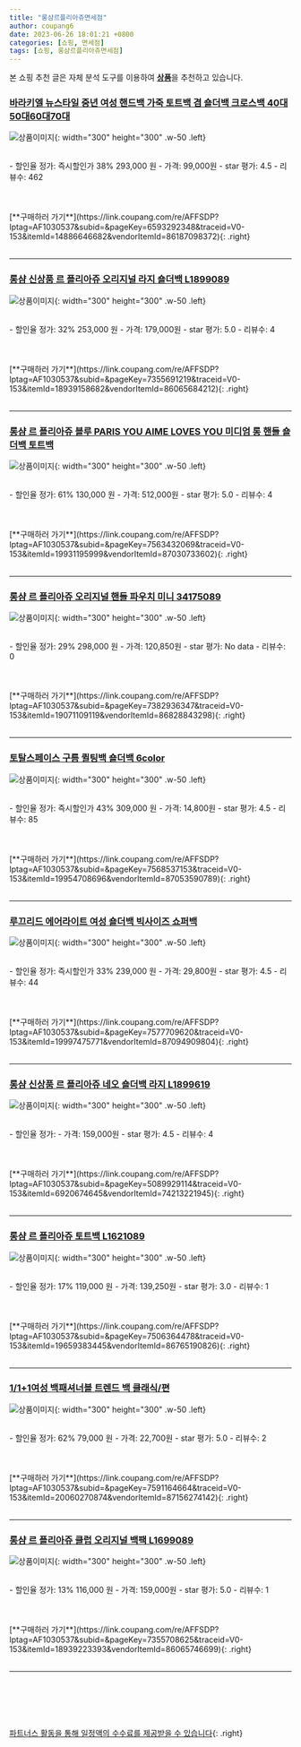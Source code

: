 ```yaml
---
title: "롱샴르플리아쥬면세점"
author: coupang6
date: 2023-06-26 18:01:21 +0800
categories: [쇼핑, 면세점]
tags: [쇼핑, 롱샴르플리아쥬면세점]
---
```


본 쇼핑 추천 글은 자체 분석 도구를 이용하여 [**상품**](https://link.coupang.com/a/bao1ui)을 추천하고 있습니다.

### [바라키엘 뉴스타일 중년 여성 핸드백 가죽 토트백 겸 숄더백 크로스백 40대50대60대70대](https://link.coupang.com/re/AFFSDP?lptag=AF1030537&subid=&pageKey=6593292348&traceid=V0-153&itemId=14886646682&vendorItemId=86187098372)

![상품이미지](https://thumbnail8.coupangcdn.com/thumbnails/remote/230x230ex/image/vendor_inventory/cb59/2d787fccbf5d7459a8ce8d08f74b0332f324e2d6f7d711ebf9c83f2fdbed.JPG){: width="300" height="300" .w-50 .left}


<br>
- 할인율 정가: 즉시할인가 38%  293,000   원
- 가격: 99,000원
- star 평가: 4.5
- 리뷰수: 462
<br>
<br>
<br>
<br>
[**구매하러 가기**](https://link.coupang.com/re/AFFSDP?lptag=AF1030537&subid=&pageKey=6593292348&traceid=V0-153&itemId=14886646682&vendorItemId=86187098372){: .right}
<br>
<br>

---

### [롱샴 신상품 르 플리아쥬 오리지널 라지 숄더백 L1899089](https://link.coupang.com/re/AFFSDP?lptag=AF1030537&subid=&pageKey=7355691219&traceid=V0-153&itemId=18939158682&vendorItemId=86065684212)

![상품이미지](https://thumbnail10.coupangcdn.com/thumbnails/remote/230x230ex/image/vendor_inventory/82a1/544a99dc14ea0a6572dec4fa2477470bd9ed3b84a4d043ef66406a89bcb0.jpg){: width="300" height="300" .w-50 .left}


<br>
- 할인율 정가: 32%  253,000   원
- 가격: 179,000원
- star 평가: 5.0
- 리뷰수: 4
<br>
<br>
<br>
<br>
[**구매하러 가기**](https://link.coupang.com/re/AFFSDP?lptag=AF1030537&subid=&pageKey=7355691219&traceid=V0-153&itemId=18939158682&vendorItemId=86065684212){: .right}
<br>
<br>

---

### [롱샴 르 플리아쥬 블루 PARIS YOU AIME LOVES YOU 미디엄 롱 핸들 숄더백 토트백](https://link.coupang.com/re/AFFSDP?lptag=AF1030537&subid=&pageKey=7563432069&traceid=V0-153&itemId=19931195999&vendorItemId=87030733602)

![상품이미지](https://thumbnail7.coupangcdn.com/thumbnails/remote/230x230ex/image/vendor_inventory/6e41/3336dffb85ff4136d027e32f417fe9d95eacb42d61476f32dd2be8db3e66.JPG){: width="300" height="300" .w-50 .left}


<br>
- 할인율 정가: 61%  130,000   원
- 가격: 512,000원
- star 평가: 5.0
- 리뷰수: 4
<br>
<br>
<br>
<br>
[**구매하러 가기**](https://link.coupang.com/re/AFFSDP?lptag=AF1030537&subid=&pageKey=7563432069&traceid=V0-153&itemId=19931195999&vendorItemId=87030733602){: .right}
<br>
<br>

---

### [롱샴 르 플리아쥬 오리지널 핸들 파우치 미니 34175089](https://link.coupang.com/re/AFFSDP?lptag=AF1030537&subid=&pageKey=7382936347&traceid=V0-153&itemId=19071109119&vendorItemId=86828843298)

![상품이미지](https://thumbnail10.coupangcdn.com/thumbnails/remote/230x230ex/image/vendor_inventory/fc7d/9e01f6bfe308edb135071954e3199fd066d977dcea45d0d44c8486182f3d.jpg){: width="300" height="300" .w-50 .left}


<br>
- 할인율 정가: 29%  298,000   원
- 가격: 120,850원
- star 평가: No data
- 리뷰수: 0
<br>
<br>
<br>
<br>
[**구매하러 가기**](https://link.coupang.com/re/AFFSDP?lptag=AF1030537&subid=&pageKey=7382936347&traceid=V0-153&itemId=19071109119&vendorItemId=86828843298){: .right}
<br>
<br>

---

### [토탈스페이스 구름 퀼팅백 숄더백 6color](https://link.coupang.com/re/AFFSDP?lptag=AF1030537&subid=&pageKey=7568537153&traceid=V0-153&itemId=19954708696&vendorItemId=87053590789)

![상품이미지](https://thumbnail7.coupangcdn.com/thumbnails/remote/230x230ex/image/vendor_inventory/8a6f/e53acb7925dd82b75a24264cc68d685327578d7b55132ecbe76424d083eb.jpg){: width="300" height="300" .w-50 .left}


<br>
- 할인율 정가: 즉시할인가 43%  309,000   원
- 가격: 14,800원
- star 평가: 4.5
- 리뷰수: 85
<br>
<br>
<br>
<br>
[**구매하러 가기**](https://link.coupang.com/re/AFFSDP?lptag=AF1030537&subid=&pageKey=7568537153&traceid=V0-153&itemId=19954708696&vendorItemId=87053590789){: .right}
<br>
<br>

---

### [루끄리드 에어라이트 여성 숄더백 빅사이즈 쇼퍼백](https://link.coupang.com/re/AFFSDP?lptag=AF1030537&subid=&pageKey=7577709620&traceid=V0-153&itemId=19997475771&vendorItemId=87094909804)

![상품이미지](https://thumbnail9.coupangcdn.com/thumbnails/remote/230x230ex/image/vendor_inventory/708a/f69b7e8d92b2f67e9c69a7314c0c000673fa28f90ff413d57203d36944fa.jpg){: width="300" height="300" .w-50 .left}


<br>
- 할인율 정가: 즉시할인가 33%  239,000   원
- 가격: 29,800원
- star 평가: 4.5
- 리뷰수: 44
<br>
<br>
<br>
<br>
[**구매하러 가기**](https://link.coupang.com/re/AFFSDP?lptag=AF1030537&subid=&pageKey=7577709620&traceid=V0-153&itemId=19997475771&vendorItemId=87094909804){: .right}
<br>
<br>

---

### [롱샴 신상품 르 플리아쥬 네오 숄더백 라지 L1899619](https://link.coupang.com/re/AFFSDP?lptag=AF1030537&subid=&pageKey=5089929114&traceid=V0-153&itemId=6920674645&vendorItemId=74213221945)

![상품이미지](https://thumbnail9.coupangcdn.com/thumbnails/remote/230x230ex/image/vendor_inventory/3290/203581f370856f477b20491ced6fab265371e4acdb34d96b220ec4d46d46.jpg){: width="300" height="300" .w-50 .left}


<br>
- 할인율 정가: 
- 가격: 159,000원
- star 평가: 4.5
- 리뷰수: 4
<br>
<br>
<br>
<br>
[**구매하러 가기**](https://link.coupang.com/re/AFFSDP?lptag=AF1030537&subid=&pageKey=5089929114&traceid=V0-153&itemId=6920674645&vendorItemId=74213221945){: .right}
<br>
<br>

---

### [롱샴 르 플리아쥬 토트백 L1621089](https://link.coupang.com/re/AFFSDP?lptag=AF1030537&subid=&pageKey=7506364478&traceid=V0-153&itemId=19659383445&vendorItemId=86765190826)

![상품이미지](https://thumbnail6.coupangcdn.com/thumbnails/remote/230x230ex/image/vendor_inventory/b297/b8f43f31728490bf33b8f20f5688912ebbc1082834fb6863c9eac40355ed.jpg){: width="300" height="300" .w-50 .left}


<br>
- 할인율 정가: 17%  119,000   원
- 가격: 139,250원
- star 평가: 3.0
- 리뷰수: 1
<br>
<br>
<br>
<br>
[**구매하러 가기**](https://link.coupang.com/re/AFFSDP?lptag=AF1030537&subid=&pageKey=7506364478&traceid=V0-153&itemId=19659383445&vendorItemId=86765190826){: .right}
<br>
<br>

---

### [1/1+1여성 백패셔너블 트렌드 백 클래식/편](https://link.coupang.com/re/AFFSDP?lptag=AF1030537&subid=&pageKey=7591164664&traceid=V0-153&itemId=20060270874&vendorItemId=87156274142)

![상품이미지](https://thumbnail6.coupangcdn.com/thumbnails/remote/230x230ex/image/vendor_inventory/d989/ea0f5a79660df549359525d7bad269c14feeea2581132d6490138fd1c88e.jpg){: width="300" height="300" .w-50 .left}


<br>
- 할인율 정가: 62%  79,000   원
- 가격: 22,700원
- star 평가: 5.0
- 리뷰수: 2
<br>
<br>
<br>
<br>
[**구매하러 가기**](https://link.coupang.com/re/AFFSDP?lptag=AF1030537&subid=&pageKey=7591164664&traceid=V0-153&itemId=20060270874&vendorItemId=87156274142){: .right}
<br>
<br>

---

### [롱샴 르 플리아쥬 클럽 오리지널 백팩 L1699089](https://link.coupang.com/re/AFFSDP?lptag=AF1030537&subid=&pageKey=7355708625&traceid=V0-153&itemId=18939223393&vendorItemId=86065746699)

![상품이미지](https://thumbnail7.coupangcdn.com/thumbnails/remote/230x230ex/image/vendor_inventory/224b/8e965c735b25be6f42ed4cbe073c626df56a87c52b7d99d4f8e015984368.jpg){: width="300" height="300" .w-50 .left}


<br>
- 할인율 정가: 13%  116,000   원
- 가격: 159,000원
- star 평가: 5.0
- 리뷰수: 1
<br>
<br>
<br>
<br>
[**구매하러 가기**](https://link.coupang.com/re/AFFSDP?lptag=AF1030537&subid=&pageKey=7355708625&traceid=V0-153&itemId=18939223393&vendorItemId=86065746699){: .right}
<br>
<br>

---
<br><br><br><br><br> [파트너스 활동을 통해 일정액의 수수료를 제공받을 수 있습니다](https://link.coupang.com/a/bao1ui){: .right}